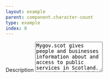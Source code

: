 ```yaml
---
layout: example
parent: component.character-count
type: example
index: 0
---
```

<div class="ds_question" data-threshold="80" data-module="ds-character-count">
<label class="ds_label" for="description">Description</label>
<textarea maxlength="250" class="ds_input" rows="5" id="description">Mygov.scot gives people and businesses information about and access to public services in Scotland. We work closely with public sector organisations to make public services easy to find and understand.</textarea>
</div>
